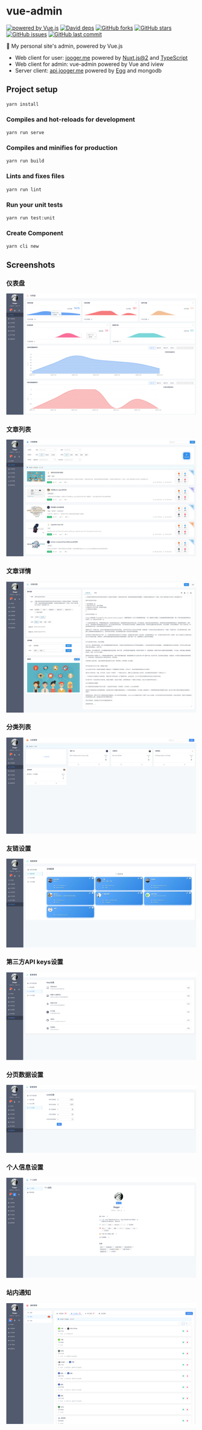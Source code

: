 [C-CLIENT]: https://jooger.me
[S-CLIENT]: https://api.jooger.me
[vue]: https://vuejs.org
[vue-image]: https://img.shields.io/badge/Powered%20By-Vue.js-ff69b4.svg?style=flat-square
[david-image]: https://img.shields.io/david/jo0ger/vue-admin.svg?style=flat-square
[david-url]: https://david-dm.org/jo0ger/vue-admin

# vue-admin

[![powered by Vue.js][vue-image]][vue]
[![David deps][david-image]][david-url]
[![GitHub forks](https://img.shields.io/github/forks/jo0ger/vue-admin.svg?style=flat-square)](https://github.com/jo0ger/vue-admin/network)
[![GitHub stars](https://img.shields.io/github/stars/jo0ger/vue-admin.svg?style=flat-square)](https://github.com/jo0ger/vue-admin/stargazers)
[![GitHub issues](https://img.shields.io/github/issues/jo0ger/vue-admin.svg?style=flat-square)](https://github.com/jo0ger/vue-admin/issues)
[![GitHub last commit](https://img.shields.io/github/last-commit/jo0ger/vue-admin.svg?style=flat-square)](https://github.com/jo0ger/vue-admin/commits/master)

🔧 My personal site's admin, powered by Vue.js

* Web client for user: [jooger.me]([C-CLIENT]) powered by [Nuxt.js@2](https://github.com/nuxt/nuxt.js) and [TypeScript](https://github.com/Microsoft/TypeScript)
* Web client for admin: vue-admin powered by Vue and iview
* Server client: [api.jooger.me]([S-CLIENT]) powered by [Egg](https://github.com/eggjs/egg) and mongodb

## Project setup
```
yarn install
```

### Compiles and hot-reloads for development
```
yarn run serve
```

### Compiles and minifies for production
```
yarn run build
```

### Lints and fixes files
```
yarn run lint
```

### Run your unit tests
```
yarn run test:unit
```

### Create Component
```
yarn cli new
```

## Screenshots

### 仪表盘

![](https://raw.githubusercontent.com/jo0ger/vue-admin/master/screenshots/dashboard.png)

### 文章列表

![](https://raw.githubusercontent.com/jo0ger/vue-admin/master/screenshots/article-list.jpg)

### 文章详情

![](https://raw.githubusercontent.com/jo0ger/vue-admin/master/screenshots/article-detail.jpg)

### 分类列表

![](https://raw.githubusercontent.com/jo0ger/vue-admin/master/screenshots/category-list.png)

### 友链设置

![](https://raw.githubusercontent.com/jo0ger/vue-admin/master/screenshots/setting-links.jpg)

### 第三方API keys设置

![](https://raw.githubusercontent.com/jo0ger/vue-admin/master/screenshots/setting-keys.png)

### 分页数据设置

![](https://raw.githubusercontent.com/jo0ger/vue-admin/master/screenshots/setting-limit.png)

### 个人信息设置

![](https://raw.githubusercontent.com/jo0ger/vue-admin/master/screenshots/personal-info.png)

### 站内通知

![](https://raw.githubusercontent.com/jo0ger/vue-admin/master/screenshots/notification.png)

